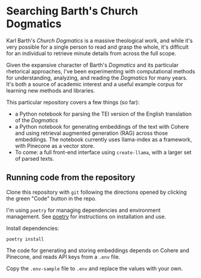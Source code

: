 # Searching Barth's Church Dogmatics

Karl Barth's *Church Dogmatics* is a massive theological work, and while it's very possible for a single person to read and grasp the whole, it's difficult for an individual to retrieve minute details from across the full scope. 

Given the expansive character of Barth's *Dogmatics* and its particular rhetorical approaches, I've been experimenting with computational methods for understanding, analyzing, and reading the *Dogmatics* for many years. It's both a source of academic interest and a useful example corpus for learning new methods and libraries. 

This particular repository covers a few things (so far):
- a Python notebook for parsing the TEI version of the English translation of the *Dogmatics*
- a Python notebook for generating embeddings of the text with Cohere and using retrieval augmented generation (RAG) across those embeddings. The notebook currently uses llama-index as a framework, with Pinecone as a vector store. 
- To come: a full front-end interface using `create-llama`, with a larger set of parsed texts.

## Running code from the repository

Clone this repository with `git` following the directions opened by clicking the green "Code" button in the repo. 

I'm using `poetry` for managing dependencies and environment management. See [poetry](https://python-poetry.org/) for instructions on installation and use. 

Install dependencies:

```poetry install```

The code for generating and storing embeddings depends on Cohere and Pinecone, and reads API keys from a `.env` file. 

Copy the `.env-sample` file to `.env` and replace the values with your own. 

